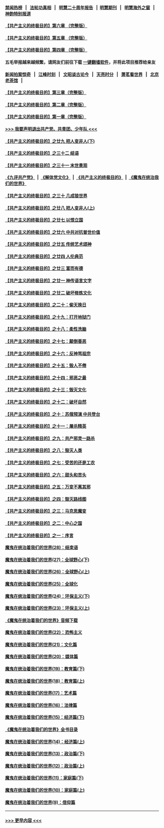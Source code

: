 #### [禁闻热榜](热点新闻.md?=0)  &nbsp;&nbsp;|&nbsp;&nbsp; [法轮功真相](https://github.com/gfw-breaker/truth/blob/master/README.md?=0) &nbsp;&nbsp;|&nbsp;&nbsp; [明慧二十周年报告](https://github.com/gfw-breaker/mh-reports/blob/master/README.md?=0) &nbsp;&nbsp;|&nbsp;&nbsp;[明慧期刊](https://github.com/gfw-breaker/mh-qikan) &nbsp;&nbsp;|&nbsp;&nbsp; [明慧海外之窗](https://github.com/gfw-breaker/mh-news/blob/master/README.md?=0) &nbsp;&nbsp;|&nbsp;&nbsp; [神韵特别报道](https://github.com/gfw-breaker/mh-news/blob/master/shenyun.md?=0)
#### [【共产主义的终极目的】第六章 （完整版）](../pages/nsc422/n11428913.md?t=03071102) 
#### [【共产主义的终极目的】第五章 （完整版）](../pages/nsc422/n11428912.md?t=03071102) 
#### [【共产主义的终极目的】第四章 （完整版）](../pages/nsc422/n11428907.md?t=03071102) 
#### 五毛举报越来越频繁，请网友们前往下载 [一键翻墙软件](https://github.com/gfw-breaker/ssr-accounts)，并将此项目推荐给亲友
#### [新闻拍案惊奇](https://github.com/gfw-breaker/banned-news/blob/master/pages/link4.md) &nbsp;&nbsp;|&nbsp;&nbsp; [江峰时刻](https://github.com/gfw-breaker/banned-news/blob/master/pages/link4.md) &nbsp;&nbsp;|&nbsp;&nbsp; [文昭谈古论今](https://github.com/gfw-breaker/banned-news/blob/master/pages/link4.md) &nbsp;&nbsp;|&nbsp;&nbsp; [天亮时分](https://github.com/gfw-breaker/banned-news/blob/master/pages/link4.md) &nbsp;&nbsp;|&nbsp;&nbsp; [萧茗看世界](https://github.com/gfw-breaker/banned-news/blob/master/pages/link4.md) &nbsp;&nbsp;|&nbsp;&nbsp; [北京老茶馆](https://github.com/gfw-breaker/banned-news/blob/master/pages/link4.md) &nbsp;&nbsp;|&nbsp;&nbsp; 
#### [【共产主义的终极目的】第三章（完整版）](../pages/nsc422/n11428848.md?t=03071102) 
#### [【共产主义的终极目的】第二章（完整版）](../pages/nsc422/n11428831.md?t=03071102) 
#### [【共产主义的终极目的】第一章（完整版）](../pages/nsc422/n11417651.md?t=03071102) 
#### [>>> 我要声明退出共产党、共青团、少年队 <<<](https://github.com/begood0513/goodnews/blob/master/quit/letter.md) 
#### [【共产主义的终极目的】之廿九 把人变非人(下)](../pages/nsc422/n11344140.md?t=03071102) 
#### [【共产主义的终极目的】之三十二 结语](../pages/nsc422/n11360535.md?t=03071102) 
#### [【共产主义的终极目的】之三十一 末世景观](../pages/nsc422/n11351129.md?t=03071102) 
#### [《九评共产党》](https://github.com/begood0513/9ping.md/blob/master/README.md) &nbsp;|&nbsp; [《解体党文化》](../../../../jtdwh.md/blob/master/README.md)  &nbsp;|&nbsp; [《共产主义的终极目的》](../../../../gczydzjmd.md/blob/master/README.md) &nbsp;|&nbsp; [《魔鬼在统治我们的世界》](../../../../mgztzwmdsj.md/blob/master/README.md) 
#### [【共产主义的终极目的】之三十 几成狼世界](../pages/nsc422/n11348280.md?t=03071102) 
#### [【共产主义的终极目的】之廿八 把人变非人(上)](../pages/nsc422/n11340492.md?t=03071102) 
#### [【共产主义的终极目的】之廿七 以恨立国](../pages/nsc422/n11336944.md?t=03071102) 
#### [【共产主义的终极目的】之廿六 中共对抗普世价值](../pages/nsc422/n11324785.md?t=03071102) 
#### [【共产主义的终极目的】之廿五 传统艺术颂神](../pages/nsc422/n11296396.md?t=03071102) 
#### [【共产主义的终极目的】之廿四 人伦典范](../pages/nsc422/n11296397.md?t=03071102) 
#### [【共产主义的终极目的】之廿三 富而有德](../pages/nsc422/n11283598.md?t=03071102) 
#### [【共产主义的终极目的】之廿一 神传语言文字](../pages/nsc422/n11263265.md?t=03071102) 
#### [【共产主义的终极目的】之廿二 破坏修炼文化](../pages/nsc422/n11245728.md?t=03071102) 
#### [【共产主义的终极目的】之二十：偷天换日](../pages/nsc422/n11238846.md?t=03071102) 
#### [【共产主义的终极目的】之十九：打开地狱门](../pages/nsc422/n11206376.md?t=03071102) 
#### [【共产主义的终极目的】之十八：柔性洗脑](../pages/nsc422/n11199994.md?t=03071102) 
#### [【共产主义的终极目的】之十七：颠倒善恶](../pages/nsc422/n11179782.md?t=03071102) 
#### [【共产主义的终极目的】之十六：反神骂祖宗](../pages/nsc422/n11166798.md?t=03071102) 
#### [【共产主义的终极目的】之十五：毁人不倦](../pages/nsc422/n11166792.md?t=03071102) 
#### [【共产主义的终极目的】之十四：邪恶之最](../pages/nsc422/n11150249.md?t=03071102) 
#### [【共产主义的终极目的】之十三：毁灭文化](../pages/nsc422/n11135227.md?t=03071102) 
#### [【共产主义的终极目的】之十二：破坏自然](../pages/nsc422/n11135214.md?t=03071102) 
#### [【共产主义的终极目的】之十：苏俄预演 中共登台](../pages/nsc422/n11118424.md?t=03071102) 
#### [【共产主义的终极目的】之十一：屠杀精英](../pages/nsc422/n11118442.md?t=03071102) 
#### [【共产主义的终极目的】之九：共产邪灵一路杀](../pages/nsc422/n11114139.md?t=03071102) 
#### [【共产主义的终极目的】之八：毁灭人类](../pages/nsc422/n11108503.md?t=03071102) 
#### [【共产主义的终极目的】之七：受苦的还是工农](../pages/nsc422/n11101809.md?t=03071102) 
#### [【共产主义的终极目的】之六：甜头和苦头](../pages/nsc422/n11096971.md?t=03071102) 
#### [【共产主义的终极目的】之五：万变不离其邪](../pages/nsc422/n11091285.md?t=03071102) 
#### [【共产主义的终极目的】之四：毁灭路线图](../pages/nsc422/n11086284.md?t=03071102) 
#### [【共产主义的终极目的】之三：马克思魔变](../pages/nsc422/n11061941.md?t=03071102) 
#### [【共产主义的终极目的】之二：中心之国](../pages/nsc422/n11047728.md?t=03071102) 
#### [【共产主义的终极目的】之一：序言](../pages/nsc422/n11086077.md?t=03071102) 
#### [魔鬼在统治着我们的世界(28)：结束语](../pages/nsc422/n10936246.md?t=03071102) 
#### [魔鬼在统治着我们的世界(27)：全球野心(下)](../pages/nsc422/n10928319.md?t=03071102) 
#### [魔鬼在统治着我们的世界(26)：全球野心(上)](../pages/nsc422/n10900318.md?t=03071102) 
#### [魔鬼在统治着我们的世界(25)：全球化](../pages/nsc422/n10788205.md?t=03071102) 
#### [魔鬼在统治着我们的世界(24)：环保主义(下)](../pages/nsc422/n10695307.md?t=03071102) 
#### [魔鬼在统治着我们的世界(23)：环保主义(上)](../pages/nsc422/n10688613.md?t=03071102) 
#### [《魔鬼在统治着我们的世界》音频下载](../pages/nsc422/n10635553.md?t=03071102) 
#### [魔鬼在统治着我们的世界(22)：恐怖主义](../pages/nsc422/n10614727.md?t=03071102) 
#### [魔鬼在统治着我们的世界(21)：文化篇](../pages/nsc422/n10597706.md?t=03071102) 
#### [魔鬼在统治着我们的世界(20)：媒体篇](../pages/nsc422/n10586579.md?t=03071102) 
#### [魔鬼在统治着我们的世界(19)：教育篇(下)](../pages/nsc422/n10564808.md?t=03071102) 
#### [魔鬼在统治着我们的世界(18)：教育篇(上)](../pages/nsc422/n10526970.md?t=03071102) 
#### [魔鬼在统治着我们的世界(17)：艺术篇](../pages/nsc422/n10499093.md?t=03071102) 
#### [魔鬼在统治着我们的世界(16)：法律篇](../pages/nsc422/n10485969.md?t=03071102) 
#### [魔鬼在统治着我们的世界(15)：经济篇(下)](../pages/nsc422/n10469975.md?t=03071102) 
#### [《魔鬼在统治着我们的世界》全书目录](../pages/nsc422/n10464261.md?t=03071102) 
#### [魔鬼在统治着我们的世界(14)：经济篇(上)](../pages/nsc422/n10457370.md?t=03071102) 
#### [魔鬼在统治着我们的世界(13)：政治篇(下)](../pages/nsc422/n10448270.md?t=03071102) 
#### [魔鬼在统治着我们的世界(12)：政治篇(上)](../pages/nsc422/n10444576.md?t=03071102) 
#### [魔鬼在统治着我们的世界(11)：家庭篇(下)](../pages/nsc422/n10440961.md?t=03071102) 
#### [魔鬼在统治着我们的世界(10)：家庭篇(上)](../pages/nsc422/n10435448.md?t=03071102) 
#### [魔鬼在统治着我们的世界(9)：信仰篇](../pages/nsc422/n10432159.md?t=03071102) 

----
#### [ >>> 更早内容 <<< ](../indexes/nsc422-earlier.md)

